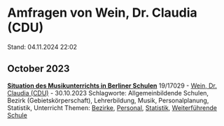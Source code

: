# Amfragen von Wein, Dr. Claudia (CDU)

Stand: 04.11.2024 22:02

## October 2023
**[Situation des Musikunterrichts in Berliner Schulen](https://pardok.parlament-berlin.de/starweb/adis/citat/VT/19/SchrAnfr/S19-17029.pdf)**
19/17029 - [Wein, Dr. Claudia (CDU)](autor_wein_dr_claudia_cdu.md) - 30.10.2023
Schlagworte: Allgemeinbildende Schulen, Bezirk (Gebietskörperschaft), Lehrerbildung, Musik, Personalplanung, Statistik, Unterricht
Themen: [Bezirke](thema_bezirke.md), [Personal](thema_personal.md), [Statistik](thema_statistik.md), [Weiterführende Schule](thema_weiterfuehrende_schule.md)

